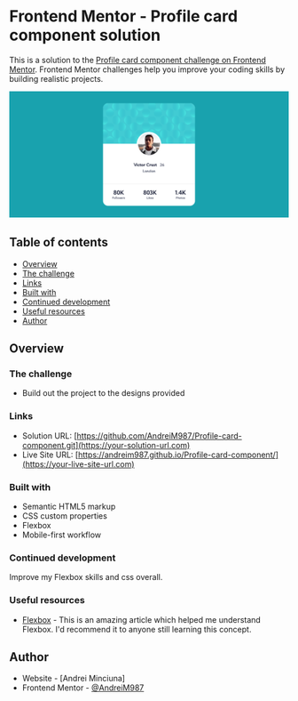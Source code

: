 # Frontend Mentor - Profile card component solution

This is a solution to the [Profile card component challenge on Frontend Mentor](https://www.frontendmentor.io/challenges/profile-card-component-cfArpWshJ). Frontend Mentor challenges help you improve your coding skills by building realistic projects. 

![Design preview for the Profile card component coding challenge](./design/Screenshot-Frontend-Mentor-Profile-card-component.png)

## Table of contents

  - [Overview](#overview)
  - [The challenge](#the-challenge)
  - [Links](#links)
  - [Built with](#built-with)
  - [Continued development](#continued-development)
  - [Useful resources](#useful-resources)
  - [Author](#author)



## Overview

### The challenge

- Build out the project to the designs provided

### Links

- Solution URL: [https://github.com/AndreiM987/Profile-card-component.git](https://your-solution-url.com)
- Live Site URL: [https://andreim987.github.io/Profile-card-component/](https://your-live-site-url.com)


### Built with

- Semantic HTML5 markup
- CSS custom properties
- Flexbox
- Mobile-first workflow

### Continued development

Improve my Flexbox skills and css overall.

### Useful resources

- [Flexbox](https://css-tricks.com/snippets/css/a-guide-to-flexbox/) - This is an amazing article which helped me  understand Flexbox. I'd recommend it to anyone still learning this concept.


## Author

- Website - [Andrei Minciuna]
- Frontend Mentor - [@AndreiM987](https://www.frontendmentor.io/profile/yourusername)
